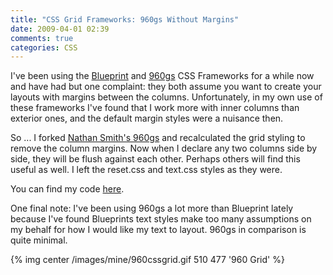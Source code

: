 ```yaml
---
title: "CSS Grid Frameworks: 960gs Without Margins"
date: 2009-04-01 02:39
comments: true
categories: CSS
---
```


I've been using the [Blueprint](http://www.blueprintcss.org/) and [960gs](http://960.gs/) CSS Frameworks for a while now and have had but one complaint: they both assume you want to create your layouts with margins between the columns. Unfortunately, in my own use of these frameworks I've found that I work more with inner columns than exterior ones, and the default margin styles were a nuisance then.

So ... I forked [Nathan Smith's 960gs](http://github.com/nathansmith/960-grid-system/) and recalculated the grid styling to remove the column margins. Now when I declare any two columns side by side, they will be flush against each other. Perhaps others will find this useful as well. I left the reset.css and text.css styles as they were.

You can find my code [here](http://github.com/CodeOfficer/960-grid-system-without-margins/).

One final note: I've been using 960gs a lot more than Blueprint lately because I've found Blueprints text styles make too many assumptions on my behalf for how I would like my text to layout. 960gs in comparison is quite minimal.

{% img center /images/mine/960cssgrid.gif 510 477 '960 Grid' %}
